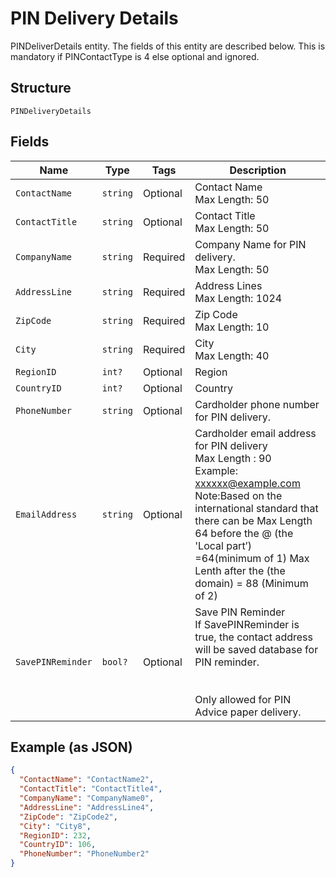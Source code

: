 
# PIN Delivery Details

PINDeliverDetails entity. The fields of this entity are described below.
This is mandatory if PINContactType is 4 else optional and ignored.

## Structure

`PINDeliveryDetails`

## Fields

| Name | Type | Tags | Description |
|  --- | --- | --- | --- |
| `ContactName` | `string` | Optional | Contact Name<br>Max Length: 50 |
| `ContactTitle` | `string` | Optional | Contact Title<br>Max Length: 50 |
| `CompanyName` | `string` | Required | Company Name for PIN delivery.<br>Max Length: 50 |
| `AddressLine` | `string` | Required | Address Lines<br>Max Length: 1024 |
| `ZipCode` | `string` | Required | Zip Code<br>Max Length: 10 |
| `City` | `string` | Required | City<br>Max Length: 40 |
| `RegionID` | `int?` | Optional | Region |
| `CountryID` | `int?` | Optional | Country |
| `PhoneNumber` | `string` | Optional | Cardholder phone number for PIN delivery. |
| `EmailAddress` | `string` | Optional | Cardholder email address for PIN delivery<br>Max Length : 90<br>Example: xxxxxx@example.com <br/>Note:Based on the international standard that there can be Max Length 64 before the @ (the 'Local part’) =64(minimum of 1) Max Lenth after the (the domain) = 88 (Minimum of 2) |
| `SavePINReminder` | `bool?` | Optional | Save PIN Reminder<br>If SavePINReminder is true, the contact address will be saved database for PIN reminder.<br><br><br/>Only allowed for PIN Advice paper delivery. |

## Example (as JSON)

```json
{
  "ContactName": "ContactName2",
  "ContactTitle": "ContactTitle4",
  "CompanyName": "CompanyName0",
  "AddressLine": "AddressLine4",
  "ZipCode": "ZipCode2",
  "City": "City8",
  "RegionID": 232,
  "CountryID": 106,
  "PhoneNumber": "PhoneNumber2"
}
```

